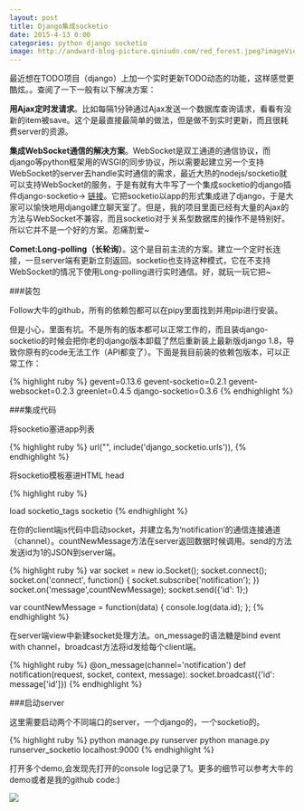 ```yaml
---
layout: post
title: Django集成socketio
date: 2015-4-13 0:00
categories: python django socketio
image: http://andward-blog-picture.qiniudn.com/red_forest.jpeg?imageView/2/w/1400/h/720
---
```


最近想在TODO项目（django）上加一个实时更新TODO动态的功能，这样感觉更酷炫。。查阅了一下一般有以下解决方案：

**用Ajax定时发请求**。比如每隔1分钟通过Ajax发送一个数据库查询请求，看看有没新的item被save。这个是最直接最简单的做法，但是做不到实时更新，而且很耗费server的资源。

**集成WebSocket通信的解决方案**。WebSocket是双工通道的通信协议，而django等python框架用的WSGI的同步协议，所以需要起建立另一个支持WebSocket的server去handle实时通信的需求，最近大热的nodejs/socketio就可以支持WebSocket的服务，于是有就有大牛写了一个集成socketio的django插件django-socketio-> [链接]。它把socketio以app的形式集成进了django，于是大家可以愉快地用django建立聊天室了。但是，我的项目里面已经有大量的Ajax的方法与WebSocket不兼容，而且socketio对于关系型数据库的操作不是特别好。所以它并不是一个好的方案。忍痛割爱~

**Comet:Long-polling（长轮询）**。这个是目前主流的方案。建立一个定时长连接，一旦server端有更新立刻返回。socketio也支持这种模式，它在不支持WebSocket的情况下使用Long-polling进行实时通信。好，就玩一玩它把~


###装包

Follow大牛的github，所有的依赖包都可以在pipy里面找到并用pip进行安装。

但是小心，里面有坑。不是所有的版本都可以正常工作的，而且装django-socketio的时候会把你老的django版本卸载了然后重新装上最新版django 1.8，导致你原有的code无法工作（API都变了）。下面是我目前装的依赖包版本，可以正常工作：

{% highlight ruby %}
gevent=0.13.6
gevent-socketio=0.2.1
gevent-websocket=0.2.3
greenlet=0.4.5
django-socketio=0.3.6
{% endhighlight %}

###集成代码

将socketio塞进app列表

{% highlight ruby %}
url("", include('django_socketio.urls')),
{% endhighlight %}

将socketio模板塞进HTML head

{% highlight ruby %}
<head>
load socketio_tags
socketio
</head>
{% endhighlight %}

在你的client端js代码中启动socket，并建立名为‘notification’的通信连接通道（channel）。countNewMessage方法在server返回数据时候调用。send的方法发送id为1的JSON到server端。

{% highlight ruby %}
var socket = new io.Socket();
socket.connect();
socket.on('connect', function() {
	socket.subscribe('notification');
})
socket.on('message',countNewMessage);
socket.send({'id': 1};)

var countNewMessage = function(data) {
	console.log(data.id);
};
{% endhighlight %}

在server端view中新建socket处理方法。on_message的语法糖是bind event with channel，broadcast方法将id发给每个client端。

{% highlight ruby %}
@on_message(channel='notification')
def notification(request, socket, context, message):
    socket.broadcast({'id': message['id']})
{% endhighlight %}

###启动server

这里需要启动两个不同端口的server，一个django的，一个socketio的。

{% highlight ruby %}
python manage.py runserver
python manage.py runserver_socketio localhost:9000
{% endhighlight %}

打开多个demo,会发现先打开的console log记录了1。更多的细节可以参考大牛的demo或者是我的github code:)


<img src="http://andward-blog-picture.qiniudn.com/notification_demo.png">

[链接]: https://github.com/stephenmcd/django-socketio
